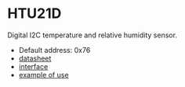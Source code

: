# HTU21D 
Digital I2C temperature and relative humidity sensor.

* Default address: 0x76
* [datasheet](HTU21D.pdf)
* [interface](../src/main/java/one/microproject/rpi/hardware/gpio/sensors/HTU21DF.java)
* [example of use](../src/main/java/one/microproject/rpi/hardware/gpio/sensors/tests/HTU21DTest.java)
